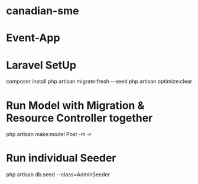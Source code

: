 # canadian-sme
# Event-App
# Laravel SetUp
composer install
php artisan migrate:fresh --seed
php artisan optimize:clear

# Run Model with Migration & Resource Controller together
php artisan make:model Post -m -r

# Run individual Seeder
php artisan db:seed --class=AdminSeeder
